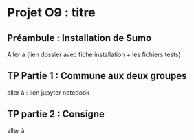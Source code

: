 
# Projet O9 : titre
## Préambule : Installation de Sumo
Aller à (lien dossier avec fiche installation + les fichiers tests)
## TP Partie 1 : Commune aux deux groupes 
aller à : lien jupyter notebook
## TP partie 2 : Consigne 
aller à 
